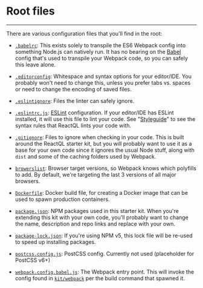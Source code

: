# Root files

---
There are various configuration files that you'll find in the root:

- [`.babelrc`](https://github.com/reactql/kit/blob/master/.babelrc):  This exists solely to transpile the ES6 Webpack config into something Node.js can natively run. It has no bearing on the [Babel](http://babeljs.io/) config that's used to transpile your Webpack code, so you can safely this leave alone.

- [`.editorconfig`](https://github.com/reactql/kit/blob/master/.editorconfig): Whitespace and syntax options for your editor/IDE. You probably won't need to change this, unless you prefer tabs vs. spaces or need to change the encoding of saved files.

- [`.eslintignore`](https://github.com/reactql/kit/blob/master/.eslintignore): Files the linter can safely ignore.

- [`.eslintrc.js`](https://github.com/reactql/kit/blob/master/.eslintrc.js): [ESLint](http://eslint.org/) configuration. If your editor/IDE has ESLint installed, it will use this file to lint your code.  See "[Styleguide](/writing_code/styleguide.md)" to see the syntax rules that ReactQL lints your code with.

- [`.gitignore`](https://github.com/reactql/kit/blob/master/.gitignore): Files to ignore when checking in your code.  This is built around the ReactQL starter kit, but you will probably want to use it as a base for your own code since it ignores the usual Node stuff, along with `dist` and some of the caching folders used by Webpack.

- [`browerslist`](https://github.com/reactql/kit/blob/master/browerslist): Browser target versions, so Webpack knows which polyfills to add. By default, we're targeting the last 3 versions of all major browsers.

- [`Dockerfile`](https://github.com/reactql/kit/blob/master/Dockerfile): Docker build file, for creating a Docker image that can be used to spawn production containers.

- [`package.json`](https://github.com/reactql/kit/blob/master/package.json): NPM packages used in this starter kit.  When you're extending this kit with your own code, you'll probably want to change the name, description and repo links and replace with your own.

- [`package-lock.json`](https://github.com/reactql/kit/blob/master/package-lock.json): If you're using NPM v5, this lock file will be re-used to speed up installing packages.

- [`postcss.config.js`](https://github.com/reactql/kit/blob/master/postcss.config.js): PostCSS config. Currently not used (placeholder for PostCSS v6+)

- [`webpack.config.babel.js`](https://github.com/reactql/kit/blob/master/webpack.config.babel.js): The Webpack entry point.  This will invoke the config found in [`kit/webpack`](https://github.com/reactql/kit/blob/master/kit/webpack) per the build command that spawned it.
